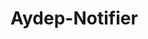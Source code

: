 <img src='https://tq.tahakara.dev/favicon.ico?Aydep-Notifier' style='display:none; height: 50px; width: 50px;'></img>
# Aydep-Notifier
